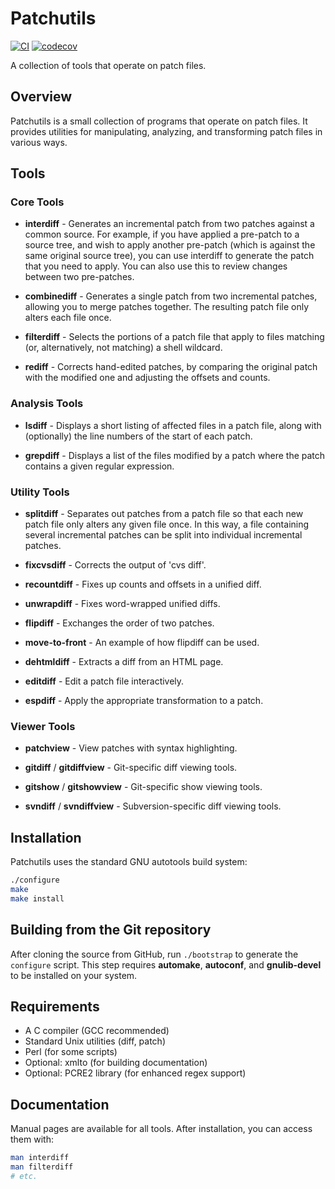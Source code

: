 # Patchutils

[![CI](https://github.com/twaugh/patchutils/actions/workflows/ci.yml/badge.svg?branch=0.4.x)](https://github.com/twaugh/patchutils/actions/workflows/ci.yml?query=branch%3A0.4.x)
[![codecov](https://codecov.io/gh/twaugh/patchutils/branch/0.4.x/graph/badge.svg)](https://codecov.io/gh/twaugh/patchutils/tree/0.4.x)

A collection of tools that operate on patch files.

## Overview

Patchutils is a small collection of programs that operate on patch files. It provides utilities for manipulating, analyzing, and transforming patch files in various ways.

## Tools

### Core Tools

- **interdiff** - Generates an incremental patch from two patches against a common source. For example, if you have applied a pre-patch to a source tree, and wish to apply another pre-patch (which is against the same original source tree), you can use interdiff to generate the patch that you need to apply. You can also use this to review changes between two pre-patches.

- **combinediff** - Generates a single patch from two incremental patches, allowing you to merge patches together. The resulting patch file only alters each file once.

- **filterdiff** - Selects the portions of a patch file that apply to files matching (or, alternatively, not matching) a shell wildcard.

- **rediff** - Corrects hand-edited patches, by comparing the original patch with the modified one and adjusting the offsets and counts.

### Analysis Tools

- **lsdiff** - Displays a short listing of affected files in a patch file, along with (optionally) the line numbers of the start of each patch.

- **grepdiff** - Displays a list of the files modified by a patch where the patch contains a given regular expression.

### Utility Tools

- **splitdiff** - Separates out patches from a patch file so that each new patch file only alters any given file once. In this way, a file containing several incremental patches can be split into individual incremental patches.

- **fixcvsdiff** - Corrects the output of 'cvs diff'.

- **recountdiff** - Fixes up counts and offsets in a unified diff.

- **unwrapdiff** - Fixes word-wrapped unified diffs.

- **flipdiff** - Exchanges the order of two patches.

- **move-to-front** - An example of how flipdiff can be used.

- **dehtmldiff** - Extracts a diff from an HTML page.

- **editdiff** - Edit a patch file interactively.

- **espdiff** - Apply the appropriate transformation to a patch.

### Viewer Tools

- **patchview** - View patches with syntax highlighting.

- **gitdiff** / **gitdiffview** - Git-specific diff viewing tools.

- **gitshow** / **gitshowview** - Git-specific show viewing tools.

- **svndiff** / **svndiffview** - Subversion-specific diff viewing tools.

## Installation

Patchutils uses the standard GNU autotools build system:

```bash
./configure
make
make install
```

## Building from the Git repository

After cloning the source from GitHub, run `./bootstrap` to generate the `configure` script.
This step requires **automake**, **autoconf**, and **gnulib-devel** to be installed on your system.

## Requirements

- A C compiler (GCC recommended)
- Standard Unix utilities (diff, patch)
- Perl (for some scripts)
- Optional: xmlto (for building documentation)
- Optional: PCRE2 library (for enhanced regex support)

## Documentation

Manual pages are available for all tools. After installation, you can access them with:

```bash
man interdiff
man filterdiff
# etc.
```
